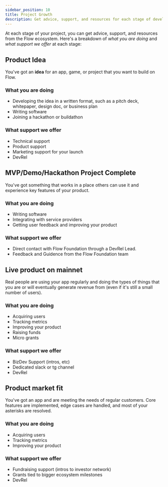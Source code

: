 ```yaml
---
sidebar_position: 10
title: Project Growth
description: Get advice, support, and resources for each stage of development for your project.
---
```


At each stage of your project, you can get advice, support, and resources from the Flow ecosystem. Here's a breakdown of _what you are doing_ and _what support we offer_ at each stage:

## Product Idea

You've got an **idea** for an app, game, or project that you want to build on Flow.

### What you are doing

- Developing the idea in a written format, such as a pitch deck, whitepaper, design doc, or business plan
- Writing software
- Joining a hackathon or buildathon

### What support we offer

- Technical support
- Product support
- Marketing support for your launch
- DevRel

## MVP/Demo/Hackathon Project Complete

You've got something that works in a place others can use it and experience key features of your product.

### What you are doing

- Writing software
- Integrating with service providers
- Getting user feedback and improving your product

### What support we offer

- Direct contact with Flow Foundation through a DevRel Lead.
- Feedback and Guidence from the Flow Foundation team

## Live product on mainnet

Real people are using your app regularly and doing the types of things that you are or will eventually generate revenue from (even if it's still a small number of users).

### What you are doing

- Acquiring users
- Tracking metrics
- Improving your product
- Raising funds
- Micro grants

### What support we offer

- BizDev Support (intros, etc)
- Dedicated slack or tg channel
- DevRel

## Product market fit

You've got an app and are meeting the needs of regular customers. Core features are implemented, edge cases are handled, and most of your asterisks are resolved.

### What you are doing

- Acquiring users
- Tracking metrics
- Improving your product

### What support we offer

- Fundraising support (intros to investor network)
- Grants tied to bigger ecosystem milestones
- DevRel
